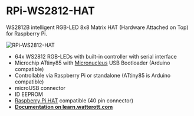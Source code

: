 # RPi-WS2812-HAT
WS2812B intelligent RGB-LED 8x8 Matrix HAT (Hardware Attached on Top) for Raspberry Pi.

![RPi-WS2812-HAT](https://github.com/watterott/RPi-WS2812-HAT/raw/master/hardware/RPi-WS2812-HAT_v10.jpg)

* 64x WS2812 RGB-LEDs with built-in controller with serial interface
* Microchip ATtiny85 with [Micronucleus](https://github.com/micronucleus/micronucleus) USB Bootloader (Arduino compatible)
* Controllable via Raspberry Pi or standalone (ATtiny85 is Arduino compatible)
* microUSB connector
* ID EEPROM
* [Raspberry Pi HAT](https://github.com/raspberrypi/hats) compatible (40 pin connector)
* **[Documentation on learn.watterott.com](http://learn.watterott.com/rpi-ws2812-hat/)**
